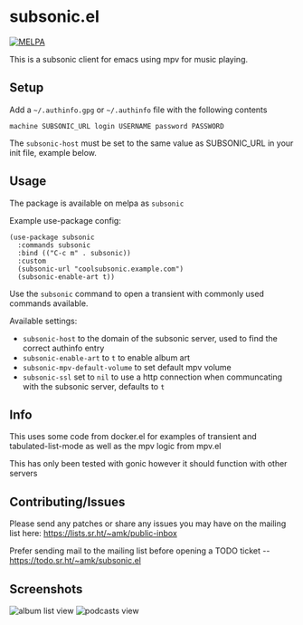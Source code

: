 # subsonic.el

[![MELPA](https://melpa.org/packages/subsonic-badge.svg)](https://melpa.org/#/subsonic)

This is a subsonic client for emacs using mpv for music playing.

## Setup

Add a `~/.authinfo.gpg` or `~/.authinfo` file with the following contents

    machine SUBSONIC_URL login USERNAME password PASSWORD

The `subsonic-host` must be set to the same value as SUBSONIC_URL in
your init file, example below.

## Usage

The package is available on melpa as `subsonic`

Example use-package config:

```
(use-package subsonic
  :commands subsonic
  :bind (("C-c m" . subsonic))
  :custom
  (subsonic-url "coolsubsonic.example.com")
  (subsonic-enable-art t))
```

Use the `subsonic` command to open a transient with commonly used
commands available.


Available settings:
- `subsonic-host` to the domain of the subsonic server, used to find
  the correct authinfo entry
- `subsonic-enable-art` to `t` to enable album art
- `subsonic-mpv-default-volume` to set default mpv volume
- `subsonic-ssl` set to `nil` to use a http connection when communcating
  with the subsonic server, defaults to `t`

## Info

This uses some code from docker.el for examples of transient and
tabulated-list-mode as well as the mpv logic from mpv.el

This has only been tested with gonic however it should function with
other servers

## Contributing/Issues

Please send any patches or share any issues you may have on the mailing list here:
https://lists.sr.ht/~amk/public-inbox

Prefer sending mail to the mailing list before opening a TODO ticket --
https://todo.sr.ht/~amk/subsonic.el

## Screenshots

![album list view](https://git.sr.ht/~amk/subsonic.el/blob/master/images/artist.png)
![podcasts view](https://git.sr.ht/~amk/subsonic.el/blob/master/images/podcasts.png)
